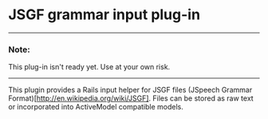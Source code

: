 # JSGF grammar input plug-in #

----------------------

### Note: ###

This plug-in isn't ready yet. Use at your own risk.

----------------------

This plugin provides a Rails input helper for JSGF files
 (JSpeech Grammar Format)[http://en.wikipedia.org/wiki/JSGF]. Files can be
 stored as raw text or incorporated into ActiveModel compatible models.